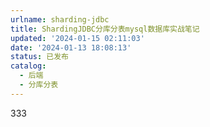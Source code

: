 ```yaml
---
urlname: sharding-jdbc
title: ShardingJDBC分库分表mysql数据库实战笔记
updated: '2024-01-15 02:11:03'
date: '2024-01-13 18:08:13'
status: 已发布
catalog:
  - 后端
  - 分库分表
---
```

333
